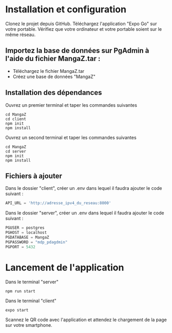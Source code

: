 # Installation et configuration #
Clonez le projet depuis GitHub.
Téléchargez l'application "Expo Go" sur votre portable.
Vérifiez que votre ordinateur et votre portable soient sur le même réseau.

## Importez la base de données sur PgAdmin à l'aide du fichier MangaZ.tar : ##
- Téléchargez le fichier MangaZ.tar
- Créez une base de données "MangaZ"

## Installation des dépendances ##
Ouvrez un premier terminal et taper les commandes suivantes
```shell
cd MangaZ
cd client
npm init
npm install
```
Ouvrez un second terminal et taper les commandes suivantes
```shell
cd MangaZ
cd server
npm init
npm install
```

## Fichiers à ajouter ##
Dans le dossier "client", créer un .env dans lequel il faudra ajouter le code suivant :
```python
API_URL = 'http://adresse_ipv4_du_reseau:8000'
```
Dans le dossier "server", créer un .env dans lequel il faudra ajouter le code suivant :
```python
PGUSER = postgres
PGHOST = localhost
PGDATABASE = MangaZ
PGPASSWORD = "mdp_pdagdmin"
PGPORT = 5432
```    

# Lancement de l'application #
Dans le terminal "server"
```shell
npm run start
```
Dans le terminal "client"
```shell
expo start
```
Scannez le QR code avec l'application et attendez le chargement de la page sur votre smartphone.
